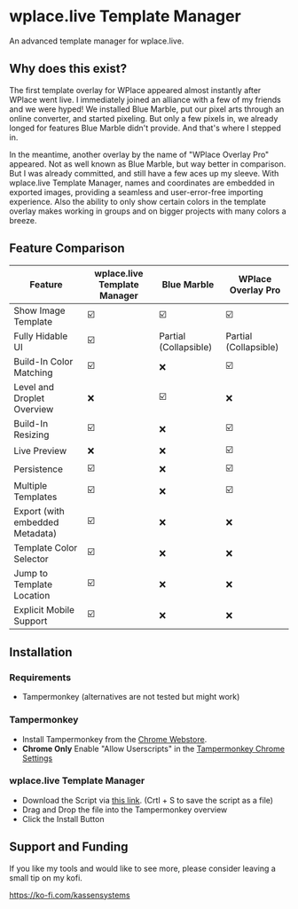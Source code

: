 # wplace.live Template Manager

An advanced template manager for wplace.live.

## Why does this exist?

The first template overlay for WPlace appeared almost instantly after WPlace went live. 
I immediately joined an alliance with a few of my friends and we were hyped! 
We installed Blue Marble, put our pixel arts through an online converter, and started pixeling.
But only a few pixels in, we already longed for features Blue Marble didn't provide. And that's where I stepped in.

In the meantime, another overlay by the name of "WPlace Overlay Pro" appeared. Not as well known as Blue Marble,
but way better in comparison. But I was already committed, and still have a few aces up my sleeve.
With wplace.live Template Manager, names and coordinates are embedded in exported images, providing a seamless and
user-error-free importing experience. Also the ability to only show certain colors in the template overlay makes
working in groups and on bigger projects with many colors a breeze.

## Feature Comparison

| Feature                         | wplace.live Template Manager | Blue Marble           | WPlace Overlay Pro   |
|---------------------------------|------------------------------|-----------------------|----------------------|
| Show Image Template             | ☑️                           | ☑️                    | ☑️                   |
| Fully Hidable UI                | ☑️                           | Partial (Collapsible) | Partial (Collapsible) |
| Build-In Color Matching         | ☑️                           | ❌                     | ☑️                   |
| Level and Droplet Overview      | ❌                            | ☑️                    | ❌                    |
| Build-In Resizing               | ☑️                           | ❌                     | ☑️                   |
| Live Preview                    | ❌                            | ❌                     | ☑️                   |
| Persistence                     | ☑️                           | ❌                     | ☑️                   |
| Multiple Templates              | ☑️                           | ❌                     | ☑️                   |
| Export (with embedded Metadata) | ☑️                           | ❌                     | ❌                    |
| Template Color Selector         | ☑️                           | ❌                     | ❌                    |
| Jump to Template Location       | ☑️                           | ❌                     | ❌                    |
| Explicit Mobile Support         | ☑️                           | ❌                     | ❌                    |

## Installation

### Requirements

- Tampermonkey (alternatives are not tested but might work)

### Tampermonkey

- Install Tampermonkey from the [Chrome Webstore](https://chromewebstore.google.com/detail/tampermonkey/dhdgffkkebhmkfjojejmpbldmpobfkfo).
- **Chrome Only** Enable "Allow Userscripts" in the [Tampermonkey Chrome Settings](chrome://extensions/?id=dhdgffkkebhmkfjojejmpbldmpobfkfo)

### wplace.live Template Manager

- Download the Script via [this link](https://raw.githubusercontent.com/CedricKassen/wplace-template-manager/refs/heads/main/dist/wplace-template-manager.user.js).
  (Crtl + S to save the script as a file)
- Drag and Drop the file into the Tampermonkey overview
- Click the Install Button 

## Support and Funding

If you like my tools and would like to see more, please consider leaving a small tip on my kofi.

https://ko-fi.com/kassensystems
